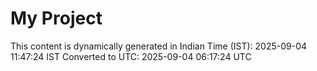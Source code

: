 # My Project

This content is dynamically generated in Indian Time (IST): 2025-09-04 11:47:24 IST
Converted to UTC: 2025-09-04 06:17:24 UTC
